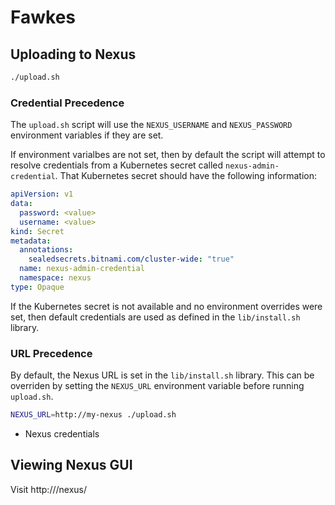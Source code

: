 # Fawkes

## Uploading to Nexus

```bash
./upload.sh
```

### Credential Precedence

The `upload.sh` script will use the `NEXUS_USERNAME` and `NEXUS_PASSWORD` environment variables if they are set.

If environment varialbes are not set, then by default the script will attempt to resolve credentials from a Kubernetes
secret called `nexus-admin-credential`. That Kubernetes secret should have the following information:

```yaml
apiVersion: v1
data:
  password: <value>
  username: <value>
kind: Secret
metadata:
  annotations:
    sealedsecrets.bitnami.com/cluster-wide: "true"
  name: nexus-admin-credential
  namespace: nexus
type: Opaque
```

If the Kubernetes secret is not available and no environment overrides were set, then default credentials are used as
defined in the `lib/install.sh` library.

### URL Precedence

By default, the Nexus URL is set in the `lib/install.sh` library. This can be overriden by setting the `NEXUS_URL`
environment variable before running `upload.sh`.

```bash
NEXUS_URL=http://my-nexus ./upload.sh
```

* Nexus credentials

## Viewing Nexus GUI

Visit http://<my-server-ip>/nexus/
